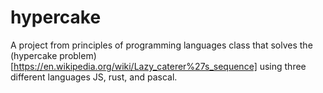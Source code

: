 # hypercake
A project from principles of programming languages class that solves the (hypercake problem)[https://en.wikipedia.org/wiki/Lazy_caterer%27s_sequence]
using three different languages JS, rust, and pascal.
